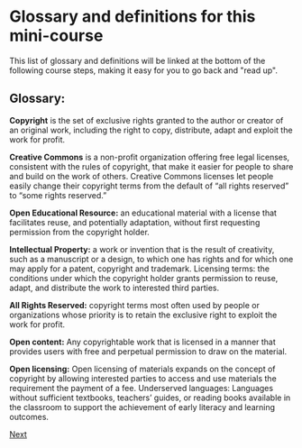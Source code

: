 # Glossary and definitions for this mini-course
This list of glossary and definitions will be linked at the bottom of the following course steps, making it easy for you to go back and "read up".

## Glossary:

**Copyright** is the set of exclusive rights granted to the author or creator of an original work, including the right to copy, distribute, adapt and exploit the work for profit.  

**Creative Commons** is a non-profit organization offering free legal licenses, consistent with the rules of copyright, that make it easier for people to share and build on the work of others.
Creative Commons licenses let people easily change their copyright terms from the default of “all rights reserved” to “some rights reserved.”

**Open Educational Resource:** an educational material with a license that facilitates reuse, and potentially adaptation, without first requesting permission from the copyright holder.

**Intellectual Property:** a work or invention that is the result of creativity, such as a manuscript or a design, to which one has rights and for which one may apply for a patent, copyright and trademark.
Licensing terms:  the conditions under which the copyright holder grants permission to reuse, adapt, and distribute the work to interested third parties.

**All Rights Reserved:** copyright terms most often used by people or organizations whose priority is to retain the exclusive right to exploit the work for profit.

**Open content:** Any copyrightable work that is licensed in a manner that provides users with free and perpetual permission to draw on the material.  

**Open licensing:** Open licensing of materials expands on the concept of copyright by allowing interested parties to access and use materials the requirement the payment of a fee.
Underserved languages: Languages without sufficient textbooks, teachers’ guides, or reading books available in the classroom to support the achievement of early literacy and learning outcomes.  

[Next](https://github.com/christer-io/creativecommons-minicourse/blob/master/part-2.md)
